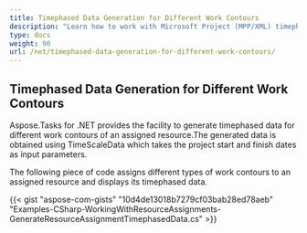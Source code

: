 ```yaml
---
title: Timephased Data Generation for Different Work Contours
description: "Learn how to work with Microsoft Project (MPP/XML) timephased data with different work contours using Aspose.Tasks for .NET."
type: docs
weight: 90
url: /net/timephased-data-generation-for-different-work-contours/
---
```


## **Timephased Data Generation for Different Work Contours**
Aspose.Tasks for .NET provides the facility to generate timephased data for different work contours of an assigned resource.The generated data is obtained using TimeScaleData which takes the project start and finish dates as input parameters.

The following piece of code assigns different types of work contours to an assigned resource and displays its timephased data.

{{< gist "aspose-com-gists" "10d4de13018b7279cf03bab28ed78aeb" "Examples-CSharp-WorkingWithResourceAssignments-GenerateResourceAssignmentTimephasedData.cs" >}}
